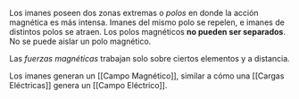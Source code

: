 Los imanes poseen dos zonas extremas o _polos_ en donde la acción magnética es más intensa. Imanes del mismo polo se repelen, e imanes de distintos polos se atraen. Los polos magnéticos **no pueden ser separados**. No se puede aislar un polo magnético.

Las _fuerzas magnéticas_ trabajan solo sobre ciertos elementos y a distancia.

Los imanes generan un [[Campo Magnético]], similar a cómo una [[Cargas Eléctricas]] genera un [[Campo Eléctrico]].
